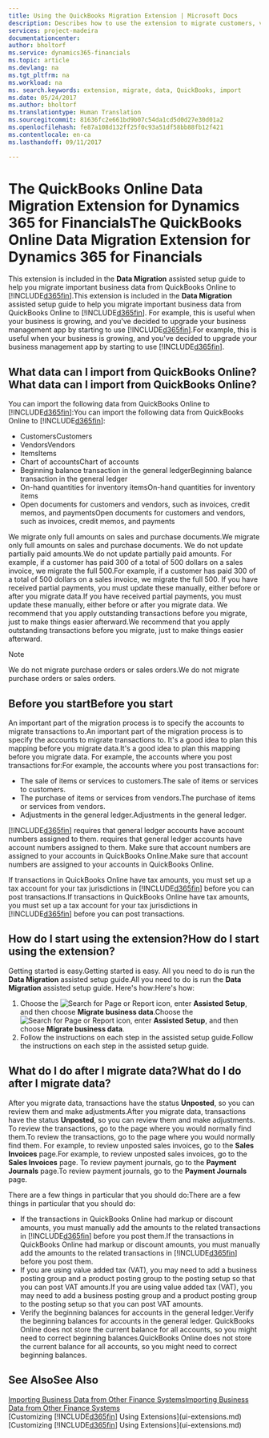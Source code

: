 ```yaml
---
title: Using the QuickBooks Migration Extension | Microsoft Docs
description: Describes how to use the extension to migrate customers, vendors, items, and accounts from QuickBooks Online to Financials.
services: project-madeira
documentationcenter: 
author: bholtorf
ms.service: dynamics365-financials
ms.topic: article
ms.devlang: na
ms.tgt_pltfrm: na
ms.workload: na
ms. search.keywords: extension, migrate, data, QuickBooks, import
ms.date: 05/24/2017
ms.author: bholtorf
ms.translationtype: Human Translation
ms.sourcegitcommit: 81636fc2e661bd9b07c54da1cd5d0d27e30d01a2
ms.openlocfilehash: fe87a108d132ff25f0c93a51df58bb88fb12f421
ms.contentlocale: en-ca
ms.lasthandoff: 09/11/2017

---
```


# <a name="the-quickbooks-online-data-migration-extension-for-dynamics-365-for-financials"></a><span data-ttu-id="ccfda-103">The QuickBooks Online Data Migration Extension for Dynamics 365 for Financials</span><span class="sxs-lookup"><span data-stu-id="ccfda-103">The QuickBooks Online Data Migration Extension for Dynamics 365 for Financials</span></span>
<span data-ttu-id="ccfda-104">This extension is included in the **Data Migration** assisted setup guide to help you migrate important business data from QuickBooks Online to [!INCLUDE[d365fin](includes/d365fin_md.md)].</span><span class="sxs-lookup"><span data-stu-id="ccfda-104">This extension is included in the **Data Migration** assisted setup guide to help you migrate important business data from QuickBooks Online to [!INCLUDE[d365fin](includes/d365fin_md.md)].</span></span> <span data-ttu-id="ccfda-105">For example, this is useful when your business is growing, and you've decided to upgrade your business management app by starting to use [!INCLUDE[d365fin](includes/d365fin_md.md)].</span><span class="sxs-lookup"><span data-stu-id="ccfda-105">For example, this is useful when your business is growing, and you've decided to upgrade your business management app by starting to use [!INCLUDE[d365fin](includes/d365fin_md.md)].</span></span>

## <a name="what-data-can-i-import-from-quickbooks-online"></a><span data-ttu-id="ccfda-106">What data can I import from QuickBooks Online?</span><span class="sxs-lookup"><span data-stu-id="ccfda-106">What data can I import from QuickBooks Online?</span></span>
<span data-ttu-id="ccfda-107">You can import the following data from QuickBooks Online to [!INCLUDE[d365fin](includes/d365fin_md.md)]:</span><span class="sxs-lookup"><span data-stu-id="ccfda-107">You can import the following data from QuickBooks Online to [!INCLUDE[d365fin](includes/d365fin_md.md)]:</span></span>  

* <span data-ttu-id="ccfda-108">Customers</span><span class="sxs-lookup"><span data-stu-id="ccfda-108">Customers</span></span>
* <span data-ttu-id="ccfda-109">Vendors</span><span class="sxs-lookup"><span data-stu-id="ccfda-109">Vendors</span></span>
* <span data-ttu-id="ccfda-110">Items</span><span class="sxs-lookup"><span data-stu-id="ccfda-110">Items</span></span>
* <span data-ttu-id="ccfda-111">Chart of accounts</span><span class="sxs-lookup"><span data-stu-id="ccfda-111">Chart of accounts</span></span> 
* <span data-ttu-id="ccfda-112">Beginning balance transaction in the general ledger</span><span class="sxs-lookup"><span data-stu-id="ccfda-112">Beginning balance transaction in the general ledger</span></span>
* <span data-ttu-id="ccfda-113">On-hand quantities for inventory items</span><span class="sxs-lookup"><span data-stu-id="ccfda-113">On-hand quantities for inventory items</span></span>
* <span data-ttu-id="ccfda-114">Open documents for customers and vendors, such as invoices, credit memos, and payments</span><span class="sxs-lookup"><span data-stu-id="ccfda-114">Open documents for customers and vendors, such as invoices, credit memos, and payments</span></span>

<span data-ttu-id="ccfda-115">We migrate only full amounts on sales and purchase documents.</span><span class="sxs-lookup"><span data-stu-id="ccfda-115">We migrate only full amounts on sales and purchase documents.</span></span> <span data-ttu-id="ccfda-116">We do not update partially paid amounts.</span><span class="sxs-lookup"><span data-stu-id="ccfda-116">We do not update partially paid amounts.</span></span> <span data-ttu-id="ccfda-117">For example, if a customer has paid 300 of a total of 500 dollars on a sales invoice, we migrate the full 500.</span><span class="sxs-lookup"><span data-stu-id="ccfda-117">For example, if a customer has paid 300 of a total of 500 dollars on a sales invoice, we migrate the full 500.</span></span> <span data-ttu-id="ccfda-118">If you have received partial payments, you must update these manually, either before or after you migrate data.</span><span class="sxs-lookup"><span data-stu-id="ccfda-118">If you have received partial payments, you must update these manually, either before or after you migrate data.</span></span> <span data-ttu-id="ccfda-119">We recommend that you apply outstanding transactions before you migrate, just to make things easier afterward.</span><span class="sxs-lookup"><span data-stu-id="ccfda-119">We recommend that you apply outstanding transactions before you migrate, just to make things easier afterward.</span></span>

> [!NOTE]  
>   <span data-ttu-id="ccfda-120">We do not migrate purchase orders or sales orders.</span><span class="sxs-lookup"><span data-stu-id="ccfda-120">We do not migrate purchase orders or sales orders.</span></span>

## <a name="before-you-start"></a><span data-ttu-id="ccfda-121">Before you start</span><span class="sxs-lookup"><span data-stu-id="ccfda-121">Before you start</span></span>
<span data-ttu-id="ccfda-122">An important part of the migration process is to specify the accounts to migrate transactions to.</span><span class="sxs-lookup"><span data-stu-id="ccfda-122">An important part of the migration process is to specify the accounts to migrate transactions to.</span></span> <span data-ttu-id="ccfda-123">It's a good idea to plan this mapping before you migrate data.</span><span class="sxs-lookup"><span data-stu-id="ccfda-123">It's a good idea to plan this mapping before you migrate data.</span></span> <span data-ttu-id="ccfda-124">For example, the accounts where you post transactions for:</span><span class="sxs-lookup"><span data-stu-id="ccfda-124">For example, the accounts where you post transactions for:</span></span>  
  
* <span data-ttu-id="ccfda-125">The sale of items or services to customers.</span><span class="sxs-lookup"><span data-stu-id="ccfda-125">The sale of items or services to customers.</span></span>
* <span data-ttu-id="ccfda-126">The purchase of items or services from vendors.</span><span class="sxs-lookup"><span data-stu-id="ccfda-126">The purchase of items or services from vendors.</span></span>  
* <span data-ttu-id="ccfda-127">Adjustments in the general ledger.</span><span class="sxs-lookup"><span data-stu-id="ccfda-127">Adjustments in the general ledger.</span></span>  

[!INCLUDE[d365fin](includes/d365fin_md.md)]<span data-ttu-id="ccfda-128"> requires that general ledger accounts have account numbers assigned to them.</span><span class="sxs-lookup"><span data-stu-id="ccfda-128"> requires that general ledger accounts have account numbers assigned to them.</span></span> <span data-ttu-id="ccfda-129">Make sure that account numbers are assigned to your accounts in QuickBooks Online.</span><span class="sxs-lookup"><span data-stu-id="ccfda-129">Make sure that account numbers are assigned to your accounts in QuickBooks Online.</span></span>

<span data-ttu-id="ccfda-130">If transactions in QuickBooks Online have tax amounts, you must set up a tax account for your tax jurisdictions in [!INCLUDE[d365fin](includes/d365fin_md.md)] before you can post transactions.</span><span class="sxs-lookup"><span data-stu-id="ccfda-130">If transactions in QuickBooks Online have tax amounts, you must set up a tax account for your tax jurisdictions in [!INCLUDE[d365fin](includes/d365fin_md.md)] before you can post transactions.</span></span>

## <a name="how-do-i-start-using-the-extension"></a><span data-ttu-id="ccfda-131">How do I start using the extension?</span><span class="sxs-lookup"><span data-stu-id="ccfda-131">How do I start using the extension?</span></span>
<span data-ttu-id="ccfda-132">Getting started is easy.</span><span class="sxs-lookup"><span data-stu-id="ccfda-132">Getting started is easy.</span></span> <span data-ttu-id="ccfda-133">All you need to do is run the **Data Migration** assisted setup guide.</span><span class="sxs-lookup"><span data-stu-id="ccfda-133">All you need to do is run the **Data Migration** assisted setup guide.</span></span> <span data-ttu-id="ccfda-134">Here's how:</span><span class="sxs-lookup"><span data-stu-id="ccfda-134">Here's how:</span></span>

1. <span data-ttu-id="ccfda-135">Choose the ![Search for Page or Report](media/ui-search/search_small.png "Search for Page or Report icon") icon, enter **Assisted Setup**, and then choose **Migrate business data**.</span><span class="sxs-lookup"><span data-stu-id="ccfda-135">Choose the ![Search for Page or Report](media/ui-search/search_small.png "Search for Page or Report icon") icon, enter **Assisted Setup**, and then choose **Migrate business data**.</span></span>
2. <span data-ttu-id="ccfda-136">Follow the instructions on each step in the assisted setup guide.</span><span class="sxs-lookup"><span data-stu-id="ccfda-136">Follow the instructions on each step in the assisted setup guide.</span></span>

## <a name="what-do-i-do-after-i-migrate-data"></a><span data-ttu-id="ccfda-137">What do I do after I migrate data?</span><span class="sxs-lookup"><span data-stu-id="ccfda-137">What do I do after I migrate data?</span></span>
<span data-ttu-id="ccfda-138">After you migrate data, transactions have the status **Unposted**, so you can review them and make adjustments.</span><span class="sxs-lookup"><span data-stu-id="ccfda-138">After you migrate data, transactions have the status **Unposted**, so you can review them and make adjustments.</span></span> <span data-ttu-id="ccfda-139">To review the transactions, go to the page where you would normally find them.</span><span class="sxs-lookup"><span data-stu-id="ccfda-139">To review the transactions, go to the page where you would normally find them.</span></span> <span data-ttu-id="ccfda-140">For example, to review unposted sales invoices, go to the **Sales Invoices** page.</span><span class="sxs-lookup"><span data-stu-id="ccfda-140">For example, to review unposted sales invoices, go to the **Sales Invoices** page.</span></span> <span data-ttu-id="ccfda-141">To review payment journals, go to the **Payment Journals** page.</span><span class="sxs-lookup"><span data-stu-id="ccfda-141">To review payment journals, go to the **Payment Journals** page.</span></span>   

<span data-ttu-id="ccfda-142">There are a few things in particular that you should do:</span><span class="sxs-lookup"><span data-stu-id="ccfda-142">There are a few things in particular that you should do:</span></span>

* <span data-ttu-id="ccfda-143">If the transactions in QuickBooks Online had markup or discount amounts, you must manually add the amounts to the related transactions in [!INCLUDE[d365fin](includes/d365fin_md.md)] before you post them.</span><span class="sxs-lookup"><span data-stu-id="ccfda-143">If the transactions in QuickBooks Online had markup or discount amounts, you must manually add the amounts to the related transactions in [!INCLUDE[d365fin](includes/d365fin_md.md)] before you post them.</span></span>
* <span data-ttu-id="ccfda-144">If you are using value added tax (VAT), you may need to add a business posting group and a product posting group to the posting setup so that you can post VAT amounts.</span><span class="sxs-lookup"><span data-stu-id="ccfda-144">If you are using value added tax (VAT), you may need to add a business posting group and a product posting group to the posting setup so that you can post VAT amounts.</span></span>
* <span data-ttu-id="ccfda-145">Verify the beginning balances for accounts in the general ledger.</span><span class="sxs-lookup"><span data-stu-id="ccfda-145">Verify the beginning balances for accounts in the general ledger.</span></span> <span data-ttu-id="ccfda-146">QuickBooks Online does not store the current balance for all accounts, so you might need to correct beginning balances.</span><span class="sxs-lookup"><span data-stu-id="ccfda-146">QuickBooks Online does not store the current balance for all accounts, so you might need to correct beginning balances.</span></span>

## <a name="see-also"></a><span data-ttu-id="ccfda-147">See Also</span><span class="sxs-lookup"><span data-stu-id="ccfda-147">See Also</span></span>
[<span data-ttu-id="ccfda-148">Importing Business Data from Other Finance Systems</span><span class="sxs-lookup"><span data-stu-id="ccfda-148">Importing Business Data from Other Finance Systems</span></span>](upload-data.md)  
<span data-ttu-id="ccfda-149">[Customizing [!INCLUDE[d365fin](includes/d365fin_md.md)] Using Extensions](ui-extensions.md)</span><span class="sxs-lookup"><span data-stu-id="ccfda-149">[Customizing [!INCLUDE[d365fin](includes/d365fin_md.md)] Using Extensions](ui-extensions.md)</span></span>  

